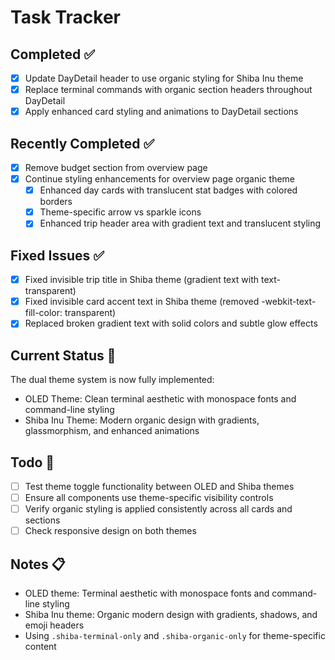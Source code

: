 # Task Tracker

## Completed ✅
- [x] Update DayDetail header to use organic styling for Shiba Inu theme
- [x] Replace terminal commands with organic section headers throughout DayDetail
- [x] Apply enhanced card styling and animations to DayDetail sections

## Recently Completed ✅
- [x] Remove budget section from overview page  
- [x] Continue styling enhancements for overview page organic theme
  - [x] Enhanced day cards with translucent stat badges with colored borders
  - [x] Theme-specific arrow vs sparkle icons  
  - [x] Enhanced trip header area with gradient text and translucent styling

## Fixed Issues ✅
- [x] Fixed invisible trip title in Shiba theme (gradient text with text-transparent)
- [x] Fixed invisible card accent text in Shiba theme (removed -webkit-text-fill-color: transparent)
- [x] Replaced broken gradient text with solid colors and subtle glow effects

## Current Status 🎯
The dual theme system is now fully implemented:
- OLED Theme: Clean terminal aesthetic with monospace fonts and command-line styling
- Shiba Inu Theme: Modern organic design with gradients, glassmorphism, and enhanced animations

## Todo 📝
- [ ] Test theme toggle functionality between OLED and Shiba themes
- [ ] Ensure all components use theme-specific visibility controls
- [ ] Verify organic styling is applied consistently across all cards and sections
- [ ] Check responsive design on both themes

## Notes 📋
- OLED theme: Terminal aesthetic with monospace fonts and command-line styling
- Shiba Inu theme: Organic modern design with gradients, shadows, and emoji headers
- Using `.shiba-terminal-only` and `.shiba-organic-only` for theme-specific content